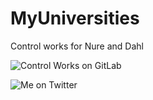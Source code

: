 # MyUniversities

Control works for Nure and Dahl

![Control Works on GitLab](https://gitlab.com/username77177/mus)

![Me on Twitter](https://twitter.com/username77177)
